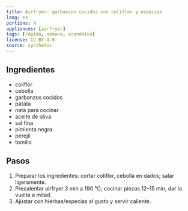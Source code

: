 ```yaml
---
title: Airfryer: garbanzos cocidos con coliflor y especias
lang: es
portions: 4
appliances: [airfryer]
tags: [rápido, semana, económico]
license: CC-BY-4.0
source: synthetic
---
```

## Ingredientes
- coliflor
- cebolla
- garbanzos cocidos
- patata
- nata para cocinar
- aceite de oliva
- sal fina
- pimienta negra
- perejil
- tomillo

## Pasos
1. Preparar los ingredientes: cortar coliflor, cebolla en dados; salar ligeramente.
2. Precalentar airfryer 3 min a 190 °C; cocinar piezas 12–15 min, dar la vuelta a mitad.
3. Ajustar con hierbas/especias al gusto y servir caliente.
